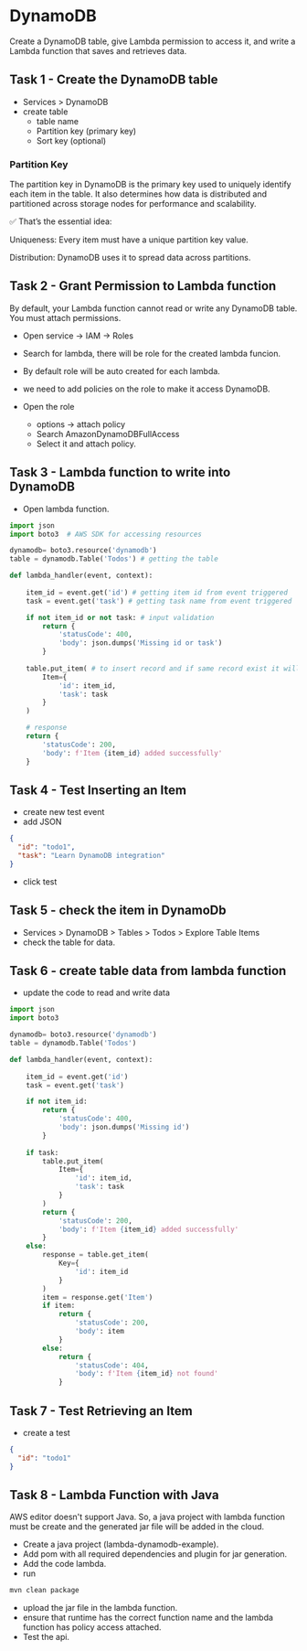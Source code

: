 # DynamoDB

Create a DynamoDB table, give Lambda permission to access it, and write a Lambda function that saves and retrieves data.

## Task 1 - Create the DynamoDB table

- Services > DynamoDB
- create table
    - table name
    - Partition key (primary key)
    - Sort key (optional)

### Partition Key

The partition key in DynamoDB is the primary key used to uniquely identify each item in the table.
It also determines how data is distributed and partitioned across storage nodes for performance and scalability.

✅ That’s the essential idea:

Uniqueness: Every item must have a unique partition key value.

Distribution: DynamoDB uses it to spread data across partitions.

## Task 2 - Grant Permission to Lambda function

By default, your Lambda function cannot read or write any DynamoDB table.
You must attach permissions.

- Open service -> IAM -> Roles
- Search for lambda, there will be role for the created lambda funcion.
- By default role will be auto created for each lambda.
- we need to add policies on the role to make it access DynamoDB.

- Open the role
    - options -> attach policy
    - Search AmazonDynamoDBFullAccess
    - Select it and attach policy.

## Task 3 - Lambda function to write into DynamoDB

-   Open lambda function.

```python
import json
import boto3  # AWS SDK for accessing resources

dynamodb= boto3.resource('dynamodb')
table = dynamodb.Table('Todos') # getting the table

def lambda_handler(event, context):
   
    item_id = event.get('id') # getting item id from event triggered
    task = event.get('task') # getting task name from event triggered

    if not item_id or not task: # input validation
        return {
            'statusCode': 400,
            'body': json.dumps('Missing id or task')
        }
    
    table.put_item( # to insert record and if same record exist it will be overwritten
        Item={
            'id': item_id,
            'task': task
        }
    )

    # response
    return {
        'statusCode': 200,
        'body': f'Item {item_id} added successfully'
    }
```

## Task 4 - Test Inserting an Item

- create new test event
- add JSON
```json
{
  "id": "todo1",
  "task": "Learn DynamoDB integration"
}
```
- click test

## Task 5 - check the item in DynamoDb

- Services > DynamoDB > Tables > Todos > Explore Table Items
- check the table for data.

## Task 6 - create table data from lambda function

- update the code to read and write data
```python
import json
import boto3 

dynamodb= boto3.resource('dynamodb')
table = dynamodb.Table('Todos')

def lambda_handler(event, context):
   
    item_id = event.get('id')
    task = event.get('task')

    if not item_id:
        return {
            'statusCode': 400,
            'body': json.dumps('Missing id')
        }
    
    if task:
        table.put_item(
            Item={
                'id': item_id,
                'task': task
            }
        )
        return {
            'statusCode': 200,
            'body': f'Item {item_id} added successfully'
        }
    else:
        response = table.get_item(
            Key={
                'id': item_id
            }
        )
        item = response.get('Item')
        if item:
            return {
                'statusCode': 200,
                'body': item
            }
        else:
            return {
                'statusCode': 404,
                'body': f'Item {item_id} not found'
            }

```

## Task 7 - Test Retrieving an Item

- create a test
```json
{
  "id": "todo1"
}
```

## Task 8 - Lambda Function with Java
AWS editor doesn't support Java. So, a java project with lambda function must be create and the generated jar file will be added in the cloud.

- Create a java project (lambda-dynamodb-example).
- Add pom with all required dependencies and plugin for jar generation.
- Add the code lambda.
- run
```bash
mvn clean package
```
- upload the jar file in the lambda function.
- ensure that runtime has the correct function name and the lambda function has policy access attached.
- Test the api.